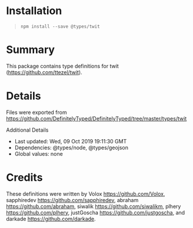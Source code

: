 # Installation
> `npm install --save @types/twit`

# Summary
This package contains type definitions for twit (https://github.com/ttezel/twit).

# Details
Files were exported from https://github.com/DefinitelyTyped/DefinitelyTyped/tree/master/types/twit

Additional Details
 * Last updated: Wed, 09 Oct 2019 19:11:30 GMT
 * Dependencies: @types/node, @types/geojson
 * Global values: none

# Credits
These definitions were written by Volox <https://github.com/Volox>, sapphiredev <https://github.com/sapphiredev>, abraham <https://github.com/abraham>, siwalik <https://github.com/siwalikm>, plhery <https://github.com/plhery>, justGoscha <https://github.com/justgoscha>, and darkade <https://github.com/darkade>.

